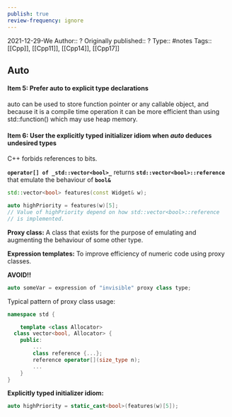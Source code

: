 ```yaml
---
publish: true
review-frequency: ignore
---
```

2021-12-29-We
Author:: ?
Originally published:: ?
Type:: #notes
Tags::  [[Cpp]], [[Cpp11]], [[Cpp14]], [[Cpp17]]

## Auto

#### Item 5: Prefer auto to explicit type declarations
auto can be used to store function pointer or any callable object, and because it is a compile time operation it can be more efficient than using std::function() which may use heap memory.

#### Item 6: User the explicitly typed initializer idiom when _auto_ deduces undesired types
   
C++ forbids references to bits.

**`operator[] of _std::vector<bool>_`** returns **`std::vector<bool>::reference`** that emulate the behaviour of **`bool&`**

```cpp
std::vector<bool> features(const Widget& w);

auto highPriority = features(w)[5];
// Value of highPriority depend on how std::vector<bool>::reference
// is implemented.
```
**Proxy class:** A class that exists for the purpose of emulating and augmenting the behaviour of some other type.

**Expression templates:** To improve efficiency of numeric code using proxy classes.

**AVOID!!**

```cpp
auto someVar = expression of "invisible" proxy class type;
```

Typical pattern of proxy class usage:

```cpp
namespace std {

	template <class Allocator>
  class vector<bool, Allocator> {
	public:
		...
		class reference {...};
		reference operator[](size_type n);
		...
	}
}
```

**Explicitly typed initializer idiom:**

```cpp
auto highPriority = static_cast<bool>(features(w)[5]);
```